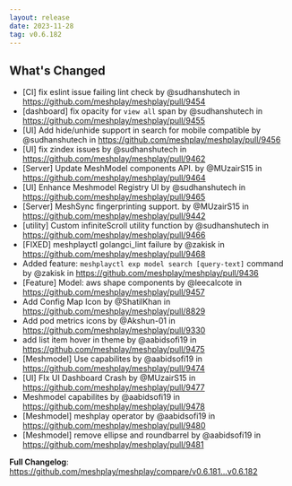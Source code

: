 ```yaml
---
layout: release
date: 2023-11-28
tag: v0.6.182
---
```


## What's Changed
* [CI] fix eslint issue  failing lint check by @sudhanshutech in https://github.com/meshplay/meshplay/pull/9454
* [dashboard] fix opacity for `view all` span by @sudhanshutech in https://github.com/meshplay/meshplay/pull/9455
* [UI] Add hide/unhide support in search for mobile compatible by @sudhanshutech in https://github.com/meshplay/meshplay/pull/9456
* [UI] fix zindex issues by @sudhanshutech in https://github.com/meshplay/meshplay/pull/9462
* [Server] Update MeshModel components API. by @MUzairS15 in https://github.com/meshplay/meshplay/pull/9464
* [UI] Enhance Meshmodel Registry UI by @sudhanshutech in https://github.com/meshplay/meshplay/pull/9465
* [Server] MeshSync fingerprinting support. by @MUzairS15 in https://github.com/meshplay/meshplay/pull/9442
* [utility] Custom infiniteScroll utility function by @sudhanshutech in https://github.com/meshplay/meshplay/pull/9466
* [FIXED] meshplayctl golangci_lint failure by @zakisk in https://github.com/meshplay/meshplay/pull/9468
* Added feature: `meshplayctl exp model search [query-text]` command by @zakisk in https://github.com/meshplay/meshplay/pull/9436
* [Feature] Model: aws shape components by @leecalcote in https://github.com/meshplay/meshplay/pull/9457
* Add Config Map Icon by @ShatilKhan in https://github.com/meshplay/meshplay/pull/8829
* Add pod metrics icons by @Akshun-01 in https://github.com/meshplay/meshplay/pull/9330
* add list item hover in theme by @aabidsofi19 in https://github.com/meshplay/meshplay/pull/9475
* [Meshmodel] Use capabilites by @aabidsofi19 in https://github.com/meshplay/meshplay/pull/9474
* [UI] FIx UI Dashboard Crash by @MUzairS15 in https://github.com/meshplay/meshplay/pull/9477
* Meshmodel capabilites by @aabidsofi19 in https://github.com/meshplay/meshplay/pull/9478
* [Meshmodel] meshplay operator by @aabidsofi19 in https://github.com/meshplay/meshplay/pull/9480
* [Meshmodel] remove ellipse and roundbarrel by @aabidsofi19 in https://github.com/meshplay/meshplay/pull/9481


**Full Changelog**: https://github.com/meshplay/meshplay/compare/v0.6.181...v0.6.182

